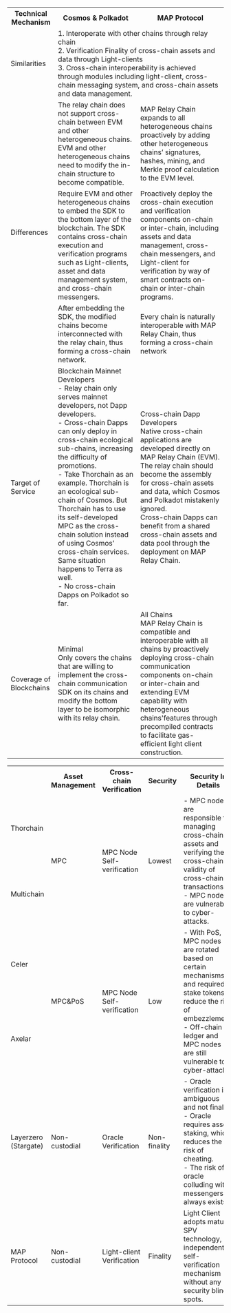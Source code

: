 

<table>
    <tr>
        <th>Technical Mechanism</th>
        <th>Cosmos & Polkadot</th>
        <th>MAP Protocol</th>
    </tr>
    <tr>
        <td>Similarities</td>
        <td colspan="2">
            1. Interoperate with other chains through relay chain<br/>
            2. Verification Finality of cross-chain assets and data through Light-clients<br/>
            3. Cross-chain interoperability is achieved through modules including light-client, cross-chain messaging system, and cross-chain assets and data management.
        </td>
    </tr>
    <tr>
        <td rowspan="3">Differences</td>
        <td>
            The relay chain does not support cross-chain between EVM and other heterogeneous chains. EVM and other heterogeneous chains need to modify the in-chain structure to become compatible.
        </td>
        <td>
            MAP Relay Chain expands to all heterogeneous chains proactively by adding other heterogeneous chains’ signatures, hashes, mining, and Merkle proof calculation to the EVM level.
        </td>
    </tr>
    <tr>
        <td>
            Require EVM and other heterogeneous chains to embed the SDK to the bottom layer of the blockchain. The SDK contains cross-chain execution and verification programs such as Light-clients, asset and data management system, and cross-chain messengers.
        </td>
        <td>
            Proactively deploy the cross-chain execution and verification components on-chain or inter-chain, including assets and data management, cross-chain messengers, and Light-client for verification by way of smart contracts on-chain or inter-chain programs.
        </td>
    </tr>
    <tr>
        <td>
            After embedding the SDK, the modified chains become interconnected with the relay chain, thus forming a cross-chain network.
        </td>
        <td>
            Every chain is naturally interoperable with MAP Relay Chain, thus forming a cross-chain network
        </td>
    </tr>
    <tr>
        <td>Target of Service</td>
        <td>
            Blockchain Mainnet Developers<br/>
            - Relay chain only serves mainnet developers, not Dapp developers.<br/>
            - Cross-chain Dapps can only deploy in cross-chain ecological sub-chains, increasing the difficulty of promotions. <br/> 
            - Take Thorchain as an example. Thorchain is an ecological sub-chain of Cosmos. But Thorchain has to use its self-developed MPC as the cross-chain solution instead of using Cosmos’ cross-chain services. Same situation happens to Terra as well.<br/>
            - No cross-chain Dapps on Polkadot so far.
        </td>
        <td>
            Cross-chain Dapp Developers<br/>
            Native cross-chain applications are developed directly on MAP Relay Chain (EVM).<br/>
            The relay chain should become the assembly for cross-chain assets and data, which Cosmos and Polkadot mistakenly ignored. <br/> 
            Cross-chain Dapps can benefit from a shared cross-chain assets and data pool through the deployment on MAP Relay Chain.
        </td>
    </tr>
    <tr>
        <td>Coverage of Blockchains</td>
        <td>
            Minimal<br/>
            Only covers the chains that are willing to implement the cross-chain communication SDK on its chains and modify the bottom layer to be isomorphic with its relay chain.
        </td>
        <td>
            All Chains<br/>
            MAP Relay Chain is compatible and interoperable with all chains by proactively deploying cross-chain communication components on-chain or inter-chain and extending EVM capability with heterogeneous chains'features  through precompiled contracts to facilitate gas-efficient light client construction.
        </td>
    </tr>
</table>


<table>
    <tr>
        <th></th>
        <th>Asset Management</th>
        <th>Cross-chain Verification</th>
        <th>Security</th>
        <th>Security In Details</th>
    </tr>
    <tr>
        <td>Thorchain</td>
        <td rowspan="2"> MPC </td>
        <td rowspan="2">MPC Node Self-verification</td>
        <td rowspan="2">Lowest</td>
        <td rowspan="2">
            - MPC nodes are responsible for managing cross-chain assets and verifying the cross-chain validity of cross-chain transactions.<br>
            - MPC nodes are vulnerable to cyber-attacks.
        </td>
    </tr>
    <tr>
        <td>Multichain</td>
    </tr>
    <tr>
        <td> Celer </td>
        <td rowspan="2"> MPC&PoS </td>
        <td rowspan="2"> MPC Node Self-verification</td>
        <td rowspan="2"> Low </td>
        <td rowspan="2"> 
            - With PoS, MPC nodes are rotated based on certain mechanisms and required to stake tokens to reduce the risk of embezzlement. <br>
            - Off-chain ledger and MPC nodes are still vulnerable to cyber-attacks.
        </td>
    </tr>
    <tr>
        <td>Axelar</td>
    </tr>
    <tr>
        <td>Layerzero (Stargate) </td>
        <td> Non-custodial </td>
        <td> Oracle Verification </td>
        <td> Non-finality </td>
        <td> 
            - Oracle verification is ambiguous and not final. <br>
            - Oracle requires asset staking, which reduces the risk of cheating. <br>
            - The risk of oracle colluding with messengers always exists. <br>
        </td>
    </tr>
    <tr>
        <td>MAP Protocol</td>
        <td> Non-custodial</td>
        <td> Light-client Verification</td>
        <td> Finality </td>
        <td> Light Client adopts mature SPV technology, an independent self-verification mechanism without any security blind spots.</td>
    </tr>
</table>
